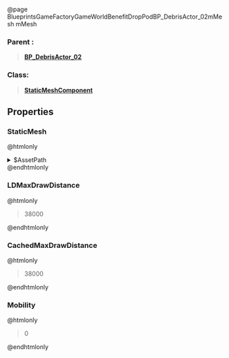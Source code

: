 @page BlueprintsGameFactoryGameWorldBenefitDropPodBP_DebrisActor_02mMesh mMesh
### Parent :
<b><a href="_blueprints_game_factory_game_world_benefit_drop_pod_b_p__debris_actor_02.html"><blockquote>BP_DebrisActor_02</blockquote></a></b>
### Class:
<b><a href="_class_script_static_mesh_component.html"><blockquote>StaticMeshComponent</blockquote></a></b>
## Properties
### StaticMesh
@htmlonly
<details>
 <summary>$AssetPath</summary>
<b><a href="_blueprints_game_factory_game_world_benefit_drop_pod_mesh_spaceship__debris_02.html"><blockquote>Spaceship_Debris_02</blockquote></a></b>
</details>
@endhtmlonly

### LDMaxDrawDistance
@htmlonly
<blockquote>38000</blockquote>
@endhtmlonly

### CachedMaxDrawDistance
@htmlonly
<blockquote>38000</blockquote>
@endhtmlonly

### Mobility
@htmlonly
<blockquote>0</blockquote>
@endhtmlonly

